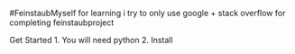 #FeinstaubMyself
for learning i try to only use google + stack overflow for completing feinstaubproject

Get Started
    1. You will need python
    2. Install 
